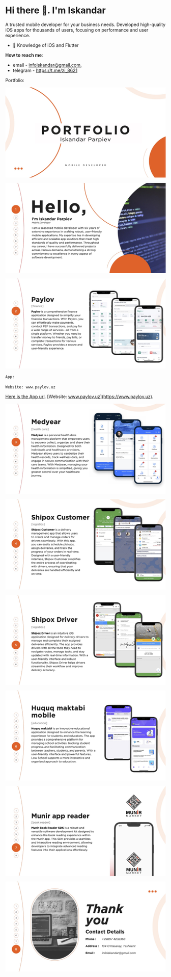 # Hi there 👋. I'm Iskandar


A trusted mobile developer for your business needs.
Developed high-quality iOS apps for thousands of users, focusing on performance and user experience.

- 🌱 Knowledge of iOS and Flutter 

**How to reach me**:
- email - infoiskandar@gmail.com,
- telegram - https://t.me/zi_8621

Portfolio:

![About](https://raw.githubusercontent.com/indama/indama/refs/heads/main/1.jpg)


![About](https://raw.githubusercontent.com/indama/indama/refs/heads/main/2.jpg)


![About](https://raw.githubusercontent.com/indama/indama/refs/heads/main/3.jpg)

	App: 	

	Website: www.paylov.uz

 [Here is the App url](https://apps.apple.com/uz/app/paylov/id6444838542).
 [Website: www.paylov.uz](https://www.paylov.uz).
 
	

![About](https://raw.githubusercontent.com/indama/indama/refs/heads/main/4.jpg)


![About](https://raw.githubusercontent.com/indama/indama/refs/heads/main/5.jpg)


![About](https://raw.githubusercontent.com/indama/indama/refs/heads/main/6.jpg)


![About](https://raw.githubusercontent.com/indama/indama/refs/heads/main/7.jpg)


![About](https://raw.githubusercontent.com/indama/indama/refs/heads/main/8.jpg)


![About](https://raw.githubusercontent.com/indama/indama/refs/heads/main/9.jpg)
